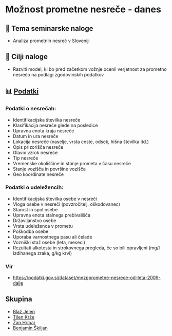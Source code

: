# Možnost prometne nesreče - danes

## 📖 Tema seminarske naloge  
- Analiza prometnih nesreč v Sloveniji

## 🎯 Cilji naloge  
- Razviti model, ki bo pred začetkom vožnje ocenil verjetnost za prometno nesrečo na podlagi zgodovinskih podatkov

## 📊 [Podatki](https://podatki.gov.si/dataset/mnzpprometne-nesrece-od-leta-2009-dalje)
### Podatki o nesrečah:
- Identifikacijska številka nesreče
- Klasifikacija nesreče glede na posledice
- Upravna enota kraja nesreče
- Datum in ura nesreče
- Lokacija nesreče (naselje, vrsta ceste, odsek, hišna številka itd.)
- Opis prizorišča nesreče
- Glavni vzrok nesreče
- Tip nesreče
- Vremenske okoliščine in stanje prometa v času nesreče
- Stanje vozišča in površine vozišča
- Geo koordinate nesreče

### Podatki o udeležencih:
- Identifikacijska številka osebe v nesreči
- Vloga osebe v nesreči (povzročitelj, oškodovanec)
- Starost in spol osebe
- Upravna enota stalnega prebivališča
- Državljanstvo osebe
- Vrsta udeleženca v prometu
- Poškodba osebe
- Uporaba varnostnega pasu ali čelade
- Vozniški staž osebe (leta, meseci)
- Rezultati alkotesta in strokovnega pregleda, če so bili opravljeni (mg/l izdihanega zraka, g/kg krvi)

### Vir
- https://podatki.gov.si/dataset/mnzpprometne-nesrece-od-leta-2009-dalje

## Skupina
- [Blaž Jelen](https://github.com/BlazJe)
- [Tilen Krže](https://github.com/Tjulni)
- [Žan Hribar](https://github.com/zanoixo)
- [Benjamin Škiljan](https://github.com/benjamin102014)
